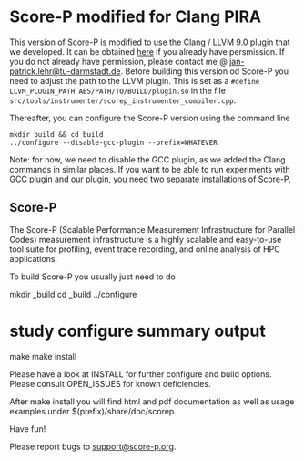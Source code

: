 # Score-P modified for Clang PIRA

This version of Score-P is modified to use the Clang / LLVM 9.0 plugin that we developed.
It can be obtained [here](https://git.rwth-aachen.de/tuda-sc/projects/llvm-instrumentation) if you already have persmission.
If you do not already have permission, please contact me @ jan-patrick.lehr@tu-darmstadt.de.
Before building this version od Score-P you need to adjust the path to the LLVM plugin.
This is set as a ```#define LLVM_PLUGIN_PATH ABS/PATH/TO/BUILD/plugin.so``` in the file ```src/tools/instrumenter/scorep_instrumenter_compiler.cpp```.

Thereafter, you can configure the Score-P version using the command line

```
mkdir build && cd build
../configure --disable-gcc-plugin --prefix=WHATEVER
```

Note: for now, we need to disable the GCC plugin, as we added the Clang commands in similar places.
If you want to be able to run experiments with GCC plugin and our plugin, you need two separate installations of Score-P.


Score-P
-------
The Score-P (Scalable Performance Measurement Infrastructure for
Parallel Codes) measurement infrastructure is a highly scalable and
easy-to-use tool suite for profiling, event trace recording, and
online analysis of HPC applications.

To build Score-P you usually just need to do

  mkdir _build
  cd _build
  ../configure
  # study configure summary output
  make
  make install

Please have a look at INSTALL for further configure and build options.
Please consult OPEN_ISSUES for known deficiencies.

After make install you will find html and pdf documentation as well as
usage examples under $(prefix)/share/doc/scorep.

Have fun!

Please report bugs to <support@score-p.org>.
